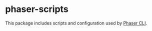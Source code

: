 # phaser-scripts

This package includes scripts and configuration used by [Phaser CLI][1].

[1]: https://github.com/phaser-cli/phaser-cli
